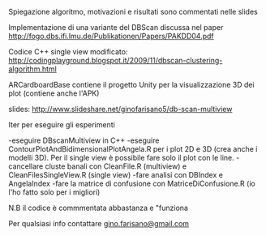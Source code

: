 Spiegazione algoritmo, motivazioni e risultati sono commentati nelle slides

Implementazione di una variante del DBScan discussa nel paper http://fogo.dbs.ifi.lmu.de/Publikationen/Papers/PAKDD04.pdf

Codice C++ single view modificato: http://codingplayground.blogspot.it/2009/11/dbscan-clustering-algorithm.html

ARCardboardBase contiene il progetto Unity per la visualizzazione 3D dei plot (contiene anche l'APK)

slides: http://www.slideshare.net/ginofarisano5/db-scan-multiview


Iter per eseguire gli esperimenti

-eseguire DBscanMultiview in C++
-eseguire ContourPlotAndBidimensionalPlotAngela.R per i plot 2D e 3D (crea anche i modelli 3D). Per il single view è possibile 
fare solo il plot con le line. 
-cancellare cluste banali con CleanFile.R (multiview) e CleanFilesSingleView.R (single view)
-fare analisi con DBIndex e AngelaIndex
-fare la matrice di confusione con MatriceDiConfusione.R (io l'ho fatto solo per i migliori)

N.B il codice è commmentata abbastanza e "funziona

Per qualsiasi info contattare gino.farisano@gmail.com


